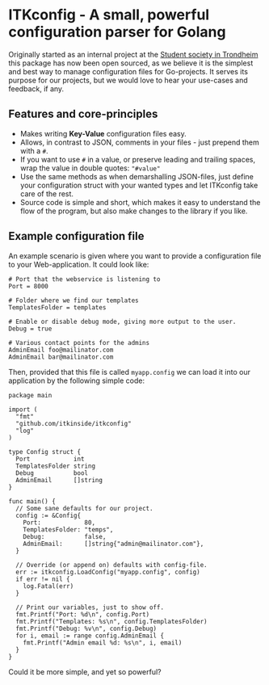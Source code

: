 # ITKconfig - A small, powerful configuration parser for Golang

Originally started as an internal project at the [Student society in
Trondheim](http://samfundet.no) this package has now been open sourced, as we
believe it is the simplest and best way to manage configuration files for
Go-projects. It serves its purpose for our projects, but we would love to hear
your use-cases and feedback, if any.

## Features and core-principles

* Makes writing **Key-Value** configuration files easy.
* Allows, in contrast to JSON, comments in your files - just prepend them with a
  `#`.
* If you want to use `#` in a value, or preserve leading and trailing spaces,
  wrap the value in double quotes: `"#value"`
* Use the same methods as when demarshalling JSON-files, just define your
  configuration struct with your wanted types and let ITKconfig take care of the
  rest.
* Source code is simple and short, which makes it easy to understand the flow
  of the program, but also make changes to the library if you like.

## Example configuration file

An example scenario is given where you want to provide a configuration file to
your Web-application. It could look like:

    # Port that the webservice is listening to
    Port = 8000

    # Folder where we find our templates
    TemplatesFolder = templates

    # Enable or disable debug mode, giving more output to the user.
    Debug = true

    # Various contact points for the admins
    AdminEmail foo@mailinator.com
    AdminEmail bar@mailinator.com

Then, provided that this file is called `myapp.config` we can load it into our
application by the following simple code:

    package main

    import (
      "fmt"
      "github.com/itkinside/itkconfig"
      "log"
    )

    type Config struct {
      Port            int
      TemplatesFolder string
      Debug           bool
      AdminEmail      []string
    }

    func main() {
      // Some sane defaults for our project.
      config := &Config{
        Port:            80,
        TemplatesFolder: "temps",
        Debug:           false,
        AdminEmail:      []string{"admin@mailinator.com"},
      }

      // Override (or append on) defaults with config-file.
      err := itkconfig.LoadConfig("myapp.config", config)
      if err != nil {
        log.Fatal(err)
      }

      // Print our variables, just to show off.
      fmt.Printf("Port: %d\n", config.Port)
      fmt.Printf("Templates: %s\n", config.TemplatesFolder)
      fmt.Printf("Debug: %v\n", config.Debug)
      for i, email := range config.AdminEmail {
        fmt.Printf("Admin email %d: %s\n", i, email)
      }
    }

Could it be more simple, and yet so powerful?
